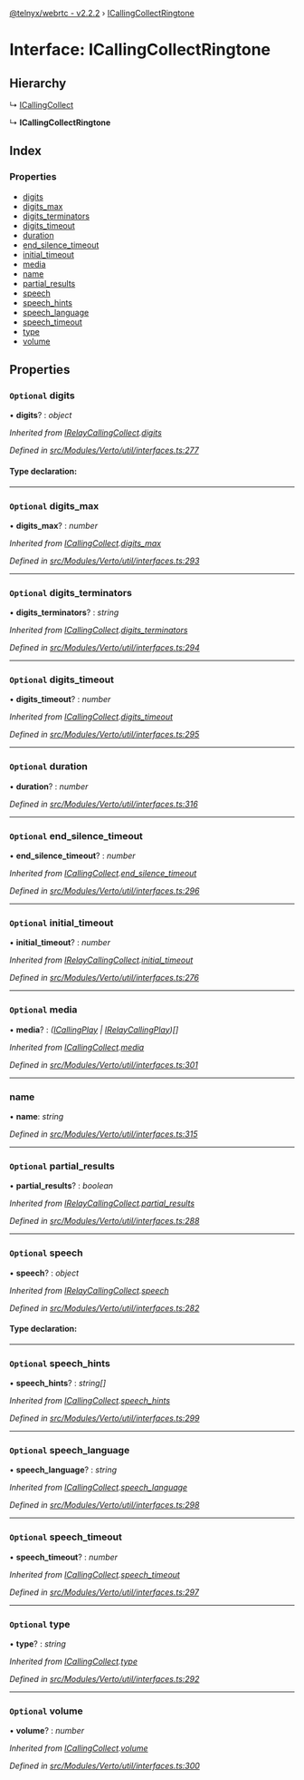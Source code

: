 [@telnyx/webrtc - v2.2.2](../README.md) › [ICallingCollectRingtone](icallingcollectringtone.md)

# Interface: ICallingCollectRingtone

## Hierarchy

  ↳ [ICallingCollect](icallingcollect.md)

  ↳ **ICallingCollectRingtone**

## Index

### Properties

* [digits](icallingcollectringtone.md#optional-digits)
* [digits_max](icallingcollectringtone.md#optional-digits_max)
* [digits_terminators](icallingcollectringtone.md#optional-digits_terminators)
* [digits_timeout](icallingcollectringtone.md#optional-digits_timeout)
* [duration](icallingcollectringtone.md#optional-duration)
* [end_silence_timeout](icallingcollectringtone.md#optional-end_silence_timeout)
* [initial_timeout](icallingcollectringtone.md#optional-initial_timeout)
* [media](icallingcollectringtone.md#optional-media)
* [name](icallingcollectringtone.md#name)
* [partial_results](icallingcollectringtone.md#optional-partial_results)
* [speech](icallingcollectringtone.md#optional-speech)
* [speech_hints](icallingcollectringtone.md#optional-speech_hints)
* [speech_language](icallingcollectringtone.md#optional-speech_language)
* [speech_timeout](icallingcollectringtone.md#optional-speech_timeout)
* [type](icallingcollectringtone.md#optional-type)
* [volume](icallingcollectringtone.md#optional-volume)

## Properties

### `Optional` digits

• **digits**? : *object*

*Inherited from [IRelayCallingCollect](irelaycallingcollect.md).[digits](irelaycallingcollect.md#optional-digits)*

*Defined in [src/Modules/Verto/util/interfaces.ts:277](https://github.com/team-telnyx/webrtc/blob/main/packages/js/src/Modules/Verto/util/interfaces.ts#L277)*

#### Type declaration:

___

### `Optional` digits_max

• **digits_max**? : *number*

*Inherited from [ICallingCollect](icallingcollect.md).[digits_max](icallingcollect.md#optional-digits_max)*

*Defined in [src/Modules/Verto/util/interfaces.ts:293](https://github.com/team-telnyx/webrtc/blob/main/packages/js/src/Modules/Verto/util/interfaces.ts#L293)*

___

### `Optional` digits_terminators

• **digits_terminators**? : *string*

*Inherited from [ICallingCollect](icallingcollect.md).[digits_terminators](icallingcollect.md#optional-digits_terminators)*

*Defined in [src/Modules/Verto/util/interfaces.ts:294](https://github.com/team-telnyx/webrtc/blob/main/packages/js/src/Modules/Verto/util/interfaces.ts#L294)*

___

### `Optional` digits_timeout

• **digits_timeout**? : *number*

*Inherited from [ICallingCollect](icallingcollect.md).[digits_timeout](icallingcollect.md#optional-digits_timeout)*

*Defined in [src/Modules/Verto/util/interfaces.ts:295](https://github.com/team-telnyx/webrtc/blob/main/packages/js/src/Modules/Verto/util/interfaces.ts#L295)*

___

### `Optional` duration

• **duration**? : *number*

*Defined in [src/Modules/Verto/util/interfaces.ts:316](https://github.com/team-telnyx/webrtc/blob/main/packages/js/src/Modules/Verto/util/interfaces.ts#L316)*

___

### `Optional` end_silence_timeout

• **end_silence_timeout**? : *number*

*Inherited from [ICallingCollect](icallingcollect.md).[end_silence_timeout](icallingcollect.md#optional-end_silence_timeout)*

*Defined in [src/Modules/Verto/util/interfaces.ts:296](https://github.com/team-telnyx/webrtc/blob/main/packages/js/src/Modules/Verto/util/interfaces.ts#L296)*

___

### `Optional` initial_timeout

• **initial_timeout**? : *number*

*Inherited from [IRelayCallingCollect](irelaycallingcollect.md).[initial_timeout](irelaycallingcollect.md#optional-initial_timeout)*

*Defined in [src/Modules/Verto/util/interfaces.ts:276](https://github.com/team-telnyx/webrtc/blob/main/packages/js/src/Modules/Verto/util/interfaces.ts#L276)*

___

### `Optional` media

• **media**? : *([ICallingPlay](icallingplay.md) | [IRelayCallingPlay](irelaycallingplay.md))[]*

*Inherited from [ICallingCollect](icallingcollect.md).[media](icallingcollect.md#optional-media)*

*Defined in [src/Modules/Verto/util/interfaces.ts:301](https://github.com/team-telnyx/webrtc/blob/main/packages/js/src/Modules/Verto/util/interfaces.ts#L301)*

___

###  name

• **name**: *string*

*Defined in [src/Modules/Verto/util/interfaces.ts:315](https://github.com/team-telnyx/webrtc/blob/main/packages/js/src/Modules/Verto/util/interfaces.ts#L315)*

___

### `Optional` partial_results

• **partial_results**? : *boolean*

*Inherited from [IRelayCallingCollect](irelaycallingcollect.md).[partial_results](irelaycallingcollect.md#optional-partial_results)*

*Defined in [src/Modules/Verto/util/interfaces.ts:288](https://github.com/team-telnyx/webrtc/blob/main/packages/js/src/Modules/Verto/util/interfaces.ts#L288)*

___

### `Optional` speech

• **speech**? : *object*

*Inherited from [IRelayCallingCollect](irelaycallingcollect.md).[speech](irelaycallingcollect.md#optional-speech)*

*Defined in [src/Modules/Verto/util/interfaces.ts:282](https://github.com/team-telnyx/webrtc/blob/main/packages/js/src/Modules/Verto/util/interfaces.ts#L282)*

#### Type declaration:

___

### `Optional` speech_hints

• **speech_hints**? : *string[]*

*Inherited from [ICallingCollect](icallingcollect.md).[speech_hints](icallingcollect.md#optional-speech_hints)*

*Defined in [src/Modules/Verto/util/interfaces.ts:299](https://github.com/team-telnyx/webrtc/blob/main/packages/js/src/Modules/Verto/util/interfaces.ts#L299)*

___

### `Optional` speech_language

• **speech_language**? : *string*

*Inherited from [ICallingCollect](icallingcollect.md).[speech_language](icallingcollect.md#optional-speech_language)*

*Defined in [src/Modules/Verto/util/interfaces.ts:298](https://github.com/team-telnyx/webrtc/blob/main/packages/js/src/Modules/Verto/util/interfaces.ts#L298)*

___

### `Optional` speech_timeout

• **speech_timeout**? : *number*

*Inherited from [ICallingCollect](icallingcollect.md).[speech_timeout](icallingcollect.md#optional-speech_timeout)*

*Defined in [src/Modules/Verto/util/interfaces.ts:297](https://github.com/team-telnyx/webrtc/blob/main/packages/js/src/Modules/Verto/util/interfaces.ts#L297)*

___

### `Optional` type

• **type**? : *string*

*Inherited from [ICallingCollect](icallingcollect.md).[type](icallingcollect.md#optional-type)*

*Defined in [src/Modules/Verto/util/interfaces.ts:292](https://github.com/team-telnyx/webrtc/blob/main/packages/js/src/Modules/Verto/util/interfaces.ts#L292)*

___

### `Optional` volume

• **volume**? : *number*

*Inherited from [ICallingCollect](icallingcollect.md).[volume](icallingcollect.md#optional-volume)*

*Defined in [src/Modules/Verto/util/interfaces.ts:300](https://github.com/team-telnyx/webrtc/blob/main/packages/js/src/Modules/Verto/util/interfaces.ts#L300)*
